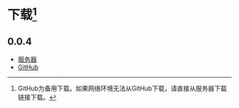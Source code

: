 # 下载[^1]

## 0.0.4

- [服务器](/download/0.0.4/noide.zip)
- [GitHub](https://github.com/iwangbowen/server-hosting-fs/releases/download/0.0.4/noide.zip)

[^1]: GitHub为备用下载。如果网络环境无法从GitHub下载，请直接从服务器下载链接下载。